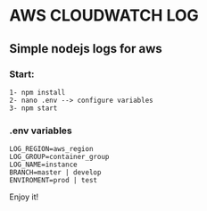 # AWS CLOUDWATCH LOG

## Simple nodejs logs for aws

### Start:
```
1- npm install 
2- nano .env --> configure variables 
3- npm start
```

### .env variables
```
LOG_REGION=aws_region 
LOG_GROUP=container_group 
LOG_NAME=instance 
BRANCH=master | develop 
ENVIROMENT=prod | test
```
Enjoy it!
